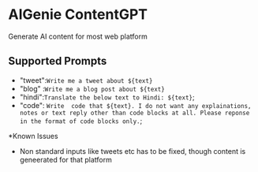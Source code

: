 # AIGenie ContentGPT

Generate AI content for most web platform 

## Supported Prompts

  - "tweet":`Write me a tweet about ${text}`
  - "blog" :`Write me a blog post about ${text}`
  - "hindi":`Translate the below text to Hindi: ${text}`;
  - "code": `Write  code that ${text}. I do not want any explainations, notes or text reply other than code blocks at all. Please reponse in the format of code blocks only.`;
        
*Known Issues
- Non standard inputs like tweets etc has to be fixed, though content is geneerated for that platform